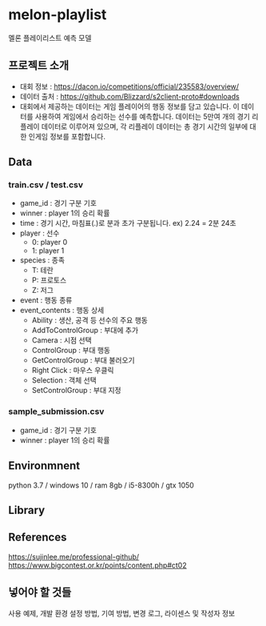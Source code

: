 # melon-playlist
멜론 플레이리스트 예측 모델

## 프로젝트 소개
* 대회 정보 : https://dacon.io/competitions/official/235583/overview/
* 데이터 출처 : https://github.com/Blizzard/s2client-proto#downloads
* 대회에서 제공하는 데이터는 게임 플레이어의 행동 정보를 담고 있습니다. 이 데이터를 사용하여 게임에서 승리하는 선수를 예측합니다. 데이터는 5만여 개의 경기 리플레이 데이터로 이루어져 있으며, 각 리플레이 데이터는 총 경기 시간의 일부에 대한 인게임 정보를 포함합니다.

## Data
### train.csv / test.csv
* game_id : 경기 구분 기호
* winner : player 1의 승리 확률
* time : 경기 시간, 마침표(.)로 분과 초가 구분됩니다. ex) 2.24 = 2분 24초
* player : 선수
    - 0: player 0
    - 1: player 1
* species : 종족
    - T: 테란
    - P: 프로토스
    - Z: 저그
* event : 행동 종류
* event_contents : 행동 상세
    - Ability : 생산, 공격 등 선수의 주요 행동
    - AddToControlGroup : 부대에 추가
    - Camera : 시점 선택
    - ControlGroup : 부대 행동
    - GetControlGroup : 부대 불러오기
    - Right Click : 마우스 우클릭
    - Selection : 객체 선택
    - SetControlGroup : 부대 지정
### sample_submission.csv
* game_id : 경기 구분 기호
* winner : player 1의 승리 확률

## Environmnent
python 3.7 / windows 10 / ram 8gb / i5-8300h / gtx 1050


## Library

## References
https://sujinlee.me/professional-github/
https://www.bigcontest.or.kr/points/content.php#ct02

## 넣어야 할 것들
사용 예제, 개발 환경 설정 방법, 기여 방법, 변경 로그, 라이센스 및 작성자 정보
